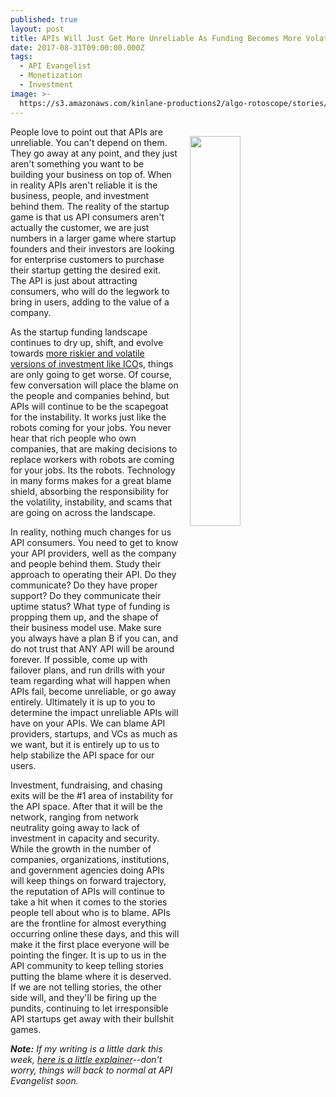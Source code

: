 ```yaml
---
published: true
layout: post
title: APIs Will Just Get More Unreliable As Funding Becomes More Volatile
date: 2017-08-31T09:00:00.000Z
tags:
  - API Evangelist
  - Monetization
  - Investment
image: >-
  https://s3.amazonaws.com/kinlane-productions2/algo-rotoscope/stories/36349148770_1a9d2692b2_z.jpg
---
```

<p><img src="https://s3.amazonaws.com/kinlane-productions2/algo-rotoscope/stories/36349148770_1a9d2692b2_z.jpg" align="right" width="40%" style="padding: 15px;" /></p>People love to point out that APIs are unreliable. You can't depend on them. They go away at any point, and they just aren't something you want to be building your business on top of. When in reality APIs aren't reliable it is the business, people, and investment behind them. The reality of the startup game is that us API consumers aren't actually the customer, we are just numbers in a larger game where startup founders and their investors are looking for enterprise customers to purchase their startup getting the desired exit. The API is just about attracting consumers, who will do the legwork to bring in users, adding to the value of a company.

As the startup funding landscape continues to dry up, shift, and evolve towards [more riskier and volatile versions of investment like ICO](https://www.icoalert.com/)s, things are only going to get worse. Of course, few conversation will place the blame on the people and companies behind, but APIs will continue to be the scapegoat for the instability. It works just like the robots coming for your jobs. You never hear that rich people who own companies, that are making decisions to replace workers with robots are coming for your jobs. Its the robots. Technology in many forms makes for a great blame shield, absorbing the responsibility for the volatility, instability, and scams that are going on across the landscape.

In reality, nothing much changes for us API consumers. You need to get to know your API providers, well as the company and people behind them. Study their approach to operating their API. Do they communicate? Do they have proper support? Do they communicate their uptime status? What type of funding is propping them up, and the shape of their business model use. Make sure you always have a plan B if you can, and do not trust that ANY API will be around forever. If possible, come up with failover plans, and run drills with your team regarding what will happen when APIs fail, become unreliable, or go away entirely. Ultimately it is up to you to determine the impact unreliable APIs will have on your APIs. We can blame API providers, startups, and VCs as much as we want, but it is entirely up to us to help stabilize the API space for our users.

Investment, fundraising, and chasing exits will be the #1 area of instability for the API space. After that it will be the network, ranging from network neutrality going away to lack of investment in capacity and security. While the growth in the number of companies, organizations, institutions, and government agencies doing APIs will keep things on forward trajectory, the reputation of APIs will continue to take a hit when it comes to the stories people tell about who is to blame. APIs are the frontline for almost everything occurring online these days, and this will make it the first place everyone will be pointing the finger. It is up to us in the API community to keep telling stories putting the blame where it is deserved. If we are not telling stories, the other side will, and they'll be firing up the pundits, continuing to let irresponsible API startups get away with their bullshit games.

_**Note:** If my writing is a little dark this week, [here is a little explainer](http://apievangelist.com/2017/08/28/api-rant-vs-api-research/)--don't worry, things will back to normal at API Evangelist soon._
